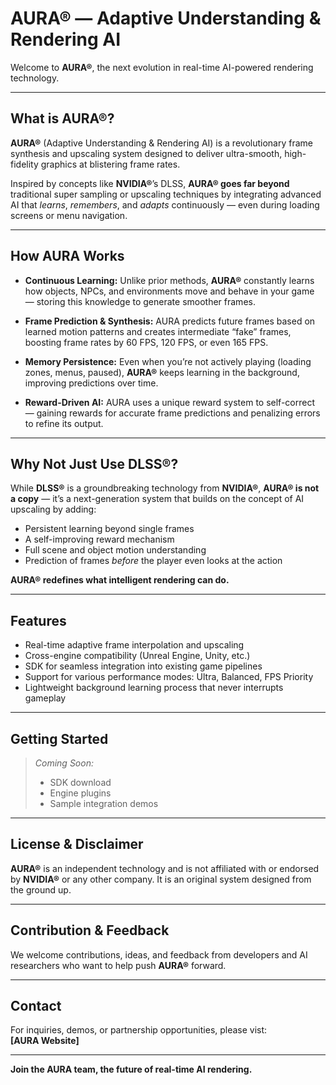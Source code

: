 # AURA® — Adaptive Understanding & Rendering AI

Welcome to **AURA®**, the next evolution in real-time AI-powered rendering technology.

---

## What is AURA®?

**AURA®** (Adaptive Understanding & Rendering AI) is a revolutionary frame synthesis and upscaling system designed to deliver ultra-smooth, high-fidelity graphics at blistering frame rates.

Inspired by concepts like **NVIDIA®**’s DLSS, **AURA® goes far beyond** traditional super sampling or upscaling techniques by integrating advanced AI that *learns*, *remembers*, and *adapts* continuously — even during loading screens or menu navigation.

---

## How AURA Works

- **Continuous Learning:** Unlike prior methods, **AURA®** constantly learns how objects, NPCs, and environments move and behave in your game — storing this knowledge to generate smoother frames.
  
- **Frame Prediction & Synthesis:** AURA predicts future frames based on learned motion patterns and creates intermediate “fake” frames, boosting frame rates by 60 FPS, 120 FPS, or even 165 FPS.
  
- **Memory Persistence:** Even when you’re not actively playing (loading zones, menus, paused), **AURA®** keeps learning in the background, improving predictions over time.
  
- **Reward-Driven AI:** AURA uses a unique reward system to self-correct — gaining rewards for accurate frame predictions and penalizing errors to refine its output.

---

## Why Not Just Use DLSS®?

While **DLSS®** is a groundbreaking technology from **NVIDIA®**, **AURA® is not a copy** — it’s a next-generation system that builds on the concept of AI upscaling by adding:

- Persistent learning beyond single frames
- A self-improving reward mechanism
- Full scene and object motion understanding
- Prediction of frames *before* the player even looks at the action

**AURA® redefines what intelligent rendering can do.**

---

## Features

- Real-time adaptive frame interpolation and upscaling
- Cross-engine compatibility (Unreal Engine, Unity, etc.)
- SDK for seamless integration into existing game pipelines
- Support for various performance modes: Ultra, Balanced, FPS Priority
- Lightweight background learning process that never interrupts gameplay

---

## Getting Started

> _Coming Soon:_  
> - SDK download  
> - Engine plugins  
> - Sample integration demos  

---

## License & Disclaimer

**AURA®** is an independent technology and is not affiliated with or endorsed by **NVIDIA®** or any other company. It is an original system designed from the ground up.

---

## Contribution & Feedback

We welcome contributions, ideas, and feedback from developers and AI researchers who want to help push **AURA®** forward.

---

## Contact

For inquiries, demos, or partnership opportunities, please vist:  
**[AURA Website]**

---

**Join the AURA team, the future of real-time AI rendering.**


